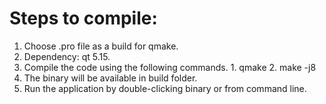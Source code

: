 # Steps to compile:

1. Choose .pro file as a build for qmake.
2. Dependency: qt 5.15.
3. Compile the code using the following commands.
       1. qmake
       2. make -j8
5. The binary will be available in build folder.
4. Run the application by double-clicking binary or from command line.
